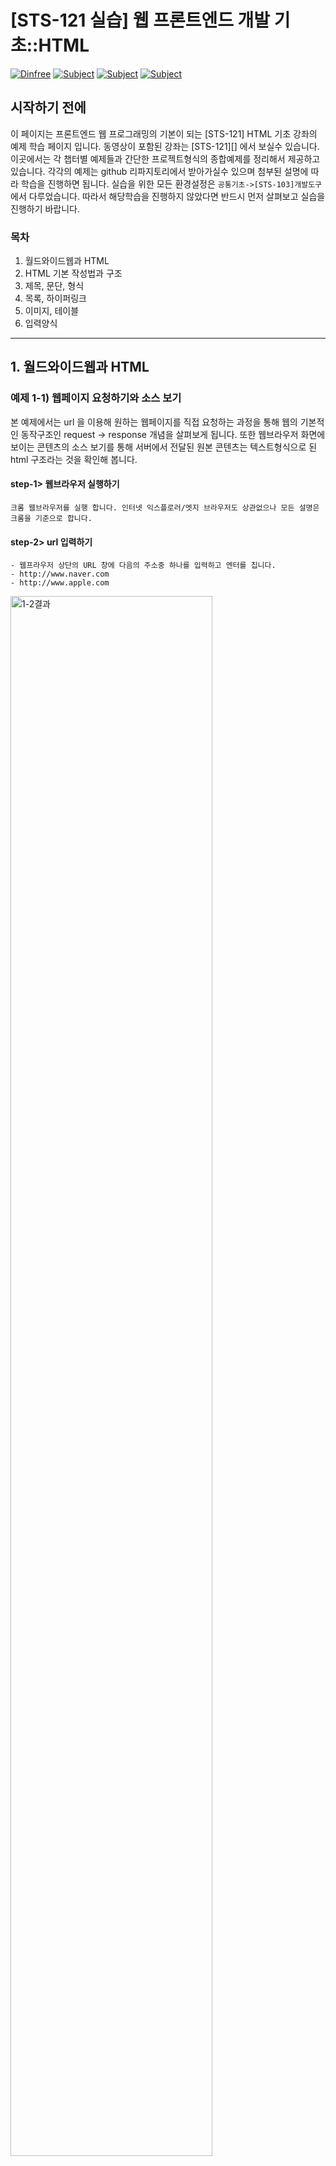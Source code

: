 
# [STS-121 실습] 웹 프론트엔드 개발 기초::HTML

[![Dinfree][din-badge]][din-url]
[![Subject][html-badge]][din-url]
[![Subject][css-badge]][din-url]
[![Subject][js-badge]][din-url]

## 시작하기 전에
이 페이지는 프론트엔드 웹 프로그래밍의 기본이 되는 [STS-121] HTML 기초 강좌의 예제 학습 페이지 입니다. 동영상이 포함된 강좌는 [STS-121][] 에서 보실수 있습니다. 이곳에서는 각 챕터별 예제들과 간단한 프로젝트형식의 종합예제를 정리해서 제공하고 있습니다. 각각의 예제는 github 리파지토리에서 받아가실수 있으며 첨부된 설명에 따라 학습을 진행하면 됩니다. 실습을 위한 모든 환경설정은 `공통기초->[STS-103]개발도구` 에서 다루었습니다. 따라서 해당학습을 진행하지 않았다면 반드시 먼저 살펴보고 실습을 진행하기 바랍니다.

### 목차
1. 월드와이드웹과 HTML
2. HTML 기본 작성법과 구조
3. 제목, 문단, 형식
4. 목록, 하이퍼링크
5. 이미지, 테이블
6. 입력양식

---

## 1. 월드와이드웹과 HTML
### 예제 1-1) 웹페이지 요청하기와 소스 보기
본 예제에서는 url 을 이용해 원하는 웹페이지를 직접 요청하는 과정을 통해 웹의 기본적인 동작구조인 request -> response 개념을 살펴보게 됩니다. 또한 웹브라우저 화면에 보이는 콘텐츠의 소스 보기를 통해 서버에서 전달된 원본 콘텐츠는 텍스트형식으로 된 html 구조라는 것을 확인해 봅니다.

#### step-1> 웹브라우저 실행하기
```
크롬 웹브라우저를 실행 합니다. 인터넷 익스플로러/엣지 브라우저도 상관없으나 모든 설명은 크롬을 기준으로 합니다.
```
#### step-2> url 입력하기
```
- 웹프라우저 상단의 URL 창에 다음의 주소중 하나를 입력하고 엔터를 칩니다.
- http://www.naver.com
- http://www.apple.com
```

<img alt="1-2결과" src="img/1-2.gif" width="80%">


#### step-3> 소스 보기
```
- 웹브라우저 화면에서 오른쪽 마우스를 눌러 페이지 소스보기를 선택합니다.
- 보이는 텍스트들이 현재 화면을 구성하고 있는 html 소소 입니다.
```

<img alt="1-1결과" src="img/1-1.gif" width="80%">


## 2. HTML 기본 작성법과 구조
### 예제 2-1) HTML 기본문서 작성과 실행하기
본 예제에서는 HTML 파일을 생성하고 HTML 문서의 기본 구조를 작성해 봅니다. 앞으로 진행되는 모든 예제는 별도의 폴더를 생성해 관리할 수 있도로 합니다. github repository 에는 `example/sts-121-html`, `example/sts-122-css`, `example/sts-123-js` 로 구분되어 있습니다. Visual Studio Code 에서는 example 폴더를 오픈해서 사용하면 됩니다.

#### step-1> Visual Studio Code 실행
```
- HTML 문서 작성을 위해 Visual Studio Code 를 실행 합니다. 만일 설치하지 않았다면 공통기초->[STS-103]개발도구 를 참고하기 바랍니다.
- Visual Studio Code 는 공통기초->[STS-103]개발도구 에서 설명한것 처럼 영어 언어 설정으로 사용합니다.
- 미리 생성해둔 예제폴더를 Open Folder 버튼을 이용해 오픈한 다음 New file 버튼을 클릭해 새로운 파일을 생성하고 2-1.html 이라 이름을 입력합니다.
```

#### step-2> html 소스코드 작성(2-1.html)
다음과 같이 html 코드를 작성합니다. 들여쓰기는 프로그램 소스 작성시 가독성 향상을 위해 중요한 요소 이므로 탭 키를 이용해 반드시 들여쓰기를 하 수 있도록 합니다.
```html
<!doctype html>
<html>
    <head>
        <title>2-1.html</title>
    </head>
    <body>
        <H2>2-1.html</H2>
        <HR>
        example 2-1.html
    </body>
</html>
```

#### step-3> 실행 및 결과 확인
파일을 선택후 오른쪽 마우스를 눌러 open in browser 메뉴를 선택해 브라우저에서 실행결과를 확인 합니다. 메뉴가 보이지 않을 경우 `공통기초->[STS-103]개발도구` 를 다시 참조해 해당 플러그인을 설치후 진행하기 바랍니다.

<img alt="2-1결과" src="img/2-1.gif" width="80%">


## 3. 제목, 문단, 형식
### 예제 3-1) 제목과 문단으로 웹 문서 작성
본 예제에서는 `<h1>`부터 `<h6>`까지 있는 다양한 h태그들과 문단을 나타내는 `<p>`태그 및 개행을 하는 `<br>`태그를 이용하여 웹 문서를 작성해봅니다.




#### step-1> html 소스코드 작성 (3-1.html)
New file 버튼을 클릭해 새로운 파일을 생성해 3-1.html 이라 이름을 입력하고 다음과 같이 html 코드를 작성합니다. 본문 내의 연속된 공백 및 줄바꿈을 HTML에서 어떻게 처리하는지 확인하기 위해 아래와 같이 코드를 작성합니다.


```html
<!doctype html>
<html> 
    <head>
        <title>3-1.html</title>
    </head>
    <body>
        <h1>3-1.html</h1>
        <h3>html example</h2>
        
        <p>hello world</p>
        <p>hello

                     world
        </p>
        <p>hello<br>world</p>
        
    </body>
</html>
```
#### step-2> 실행 및 결과 확인
파일을 선택후 오른쪽 마우스를 눌러 open in browser 메뉴를 선택해 브라우저에서 실행결과를 확인 합니다.<br>아래 결과와 같이 HTML에서는 본문 내에서 연속된 공백이나 줄 바꿈은 하나의 공백으로 처리합니다.

<img alt="3-1결과" src="img/3-1.png" width="30%">


### 예제 3-2) 텍스트 관련 태그들
본 예제에서는 텍스트 관련 태그들에는 무엇이 있는지 살펴보고, 각 태그들에 의해 텍스트가 어떻게 변하는지를 살펴봅니다.

#### step-1> html 소스코드 작성 (3-2.html)
New file 버튼을 클릭해 새로운 파일을 생성해 3-2.html 이라 이름을 입력하고 다음과 같이 html 코드를 작성합니다.


```html
<!doctype html>
<html> 
    <head>
        <title>3-2.html</title>
    </head>
    <body>
        <b>bold text</b><br>
        <strong>strong text</strong><br>
        <i>italic text</i><br>
        <em>emphasized text</em><br>
        <mark>mark text</mark><br>
        <small>small text</small><br>
        <del>deleted text</del><br>
        <ins>inserted text</ins><br>
        <sub>subscript text</sub><br>
        <sup>superscript text</sup>
    </body>
</html>
```
#### step-2> 실행 및 결과 확인
파일을 선택후 오른쪽 마우스를 눌러 open in browser 메뉴를 선택해 브라우저에서 실행결과를 확인 합니다.

<img alt="3-2결과" src="img/3-2.png" width="30%">

## 4. 목록, 하이퍼링크
### 예제 4-1) 목록 만들기
본 예제에서는 순서가 있는 목록과 순서가 없는 목록, 두 가지를 작성해봅니다. 또한 `type`속성을 이용하면 리스트가 어떻게 바뀌는지 확인해봅니다. 



#### step-1> html 소스코드 작성 (4-1.html)
예제 4-1은 여러가지 음료를 리스트를 통해 보여주는 코드입니다. 4-1.html 파일을 생성하고 순서 있는 목록과 순서 없는 목록, 두 가지로 표현해보기 위해 다음과 같이 코드를 작성합니다.

```html
<!doctype html>
<html> 
    <head>
        <title>4-1.html</title>
    </head>
    <body>
        <h2>Unordered List</h2>
        <ul>
        <li>Coffee</li>
        <li>Tea</li>
        <li>Milk</li>
        </ul>  

        <h2>Ordered List</h2>
        <ol>
        <li>Coffee</li>
        <li>Tea</li>
        <li>Milk</li>
        </ol> 
    </body>
</html>
```
#### step-2> 실행 및 결과 확인
브라우저에서 실행결과를 확인 합니다. 아래와 같이 `<ul>`은 순서가 없는 리스트가 만들어지고, `<ol>`은 순서가 있는 리스트가 만들어지는 것을 확인할 수 있습니다.

<img alt="4-1-1결과" src="img/4-1.png" width="30%">

#### step-3> type 속성 추가
순서 있는 목록의 순서 표기법을 변경해보기 위해, 위에서 작성한 4-1.html의 코드를 아래처럼 수정합니다.

```html
<h2>Ordered List</h2>
<ol type="A">
<li>Coffee</li>
<li>Tea</li>
<li>Milk</li>
</ol> 
```

#### step-4> 실행 및 결과 확인
브라우저에서 실행결과를 확인 합니다. 아래 그림처럼 1,2,3이였던 순서가 A,B,C로 바뀐 것을 확인 할 수 있습니다. 

<img alt="4-1-3결과" src="img/4-2.png" width="30%">


### 예제 4-2) 하이퍼링크 사용하기
본 예제에서는 `<a>`태그를 통해 하이퍼링크를 사용해봅니다. `<a>`태그의 기본적인 사용법을 살표보고 `target`속성에 대해 알아봅니다.



#### step-1> html 소스코드 작성 (4-2.html)
예제 4-2는 가천대학교로 연결하는 하이퍼링크를 만들어보는 코드입니다. 4-2.html 파일을 생성하고 하이퍼링크를 만들기 위해 다음과 같이 html 코드를 작성합니다.

```html
<!doctype html>
<html> 
    <head>
        <title>4-2.html</title>
    </head>
    <body>
        <a href="http://www.gachon.ac.kr">Gachon</a>
    </body>
</html>
```
#### step-2> 실행 및 결과 확인
브라우저에서 실행결과를 확인 합니다. 

<img alt="4-2결과" src="img/4-2.gif" width="60%">

#### step-3> target 속성 추가
target 속성을 추가하여 링크가 열리는 위치를 변경하고자 합니다. 새로운 탭에서 열리게 하기위해, 위에서 작성한 4-2.html의 코드를 아래처럼 수정합니다.

```html
<a href="http://www.gachon.ac.kr" target="_blank">Gachon</a>
```

#### step-4> 실행 및 결과 확인
파일을 선택후 오른쪽 마우스를 눌러 open in browser 메뉴를 선택해 브라우저에서 실행결과를 확인 합니다. `target`속성은 연결된 문서를 열 위치를 지정합니다. `_blank`로 지정을 해둘 경우, 새로운 탭에서 열리게 됩니다..

<img alt="4-3결과" src="img/4-3.gif" width="60%">

### 예제 4-3) 책갈피
본 예제에서는 `<a>`태그를 통해 본문 내에서 특정한 위치로 이동하는 책갈피 기능을 사용해봅니다.



#### step-1> html 소스코드 작성 (4-3.html)
예제 4-3은 커피숍 메뉴판에서 원하는 항목으로 이동시켜주는 책갈피 기능을 만들어보는 코드입니다. 4-3.html 파일을 생성하고 `<ul>`을 통해 메뉴판을 만들고 `<a>`태그를 이용하여 책갈피 기능을 만들기 위해 다음과 같이 html 코드를 작성합니다.

```html
<!doctype html>
<html> 
    <head>
        <title>4-3.html</title>
    </head>
    <body>
        <h1>Menu</h1>
        <a href="#index1">Coffee</a><br>
        <a href="#index2">Cake</a><br>
        <a href="#index3">Juice</a><br>

        
        <h2 id="index1">Menu01::Coffee</h2>
        <ul>
            <li>Americano</li>
            <li>Cappuccino</li>
            <li>Cafe latte</li>
        </ul>
        
        <h2 id="index2">Menu02::Cake</h2>
        <ul>
            <li>Carrot cake</li>
            <li>black tea cake</li>
            <li>Strawberry shortcake</li>
        </ul>
        
        <h2 id="index3">Menu03::Juice</h2>
        <ul>
            <li>orange</li>
            <li>grape</li>
            <li>watermelon</li>
        </ul>

    </body>
</html>
```
#### step-2> 실행 및 결과 확인
브라우저에서 실행결과를 확인 합니다. 화면이 클 경우, 특정 위치로 이동하는 것이 보이지 않을 수 있습니다. 창을 작게 줄여서 확인하도록 합니다.

<img alt="4-2결과" src="img/4-4.gif" width="60%">



## 5. 이미지, 테이블
### 예제 5-1) 이미지 추가 및 속성
본 예제에서는 `<img>`태그를 통해 이미지를 삽입합니다. 인터넷에 있는 이미지를 이미지 주소를 통해 본문에 추가해보고 크기를 조정해봅니다. 또한 alt 속성을 직접 사용해보고 어떻게 나타나는지 확인합니다.


#### step-1> 이미지 준비
웹 사이트에서 원하는 이미지를 찾습니다. 원하는 이미지를 좌클릭하고 이미지 주소 복사를 클릭해 이미지의 주소를 복사합니다.

<img alt="5-1결과" src="img/5-1.gif" width="80%">


#### step-2> html 소스코드 작성 (5-1.html)
5-1.html 파일을 생성하고 이미지를 본문에 추가하기 위해 다음과 같이 코드를 작성합니다. `img`태그의 `src`속성에는 복사해두었던 이미지의 주소를 넣어줍니다.


```html
<!doctype html>
<html> 
    <head>
        <title>5-1.html</title>
    </head>
    <body>
        <img src="https://t1.daumcdn.net/cfile/tistory/17441F41509D287F03">
    </body>
</html>
```
#### step-3> 실행 및 결과 확인
브라우저에서 실행결과를 확인 합니다.

<img alt="3-1결과" src="img/5-2.png" width="30%">

#### step-4> 이미지 크기 조절
이미지의 크기를 임의적으로 조절해봅니다. 높이와 너비의 조절을 위해 위에서 작성한 4-2.html의 코드를 아래처럼 수정합니다.

```html
<img src="https://t1.daumcdn.net/cfile/tistory/17441F41509D287F03" width="100px" height="100px">
```

#### step-5> 실행 및 결과 확인
브라우저에서 실행결과를 확인 합니다. 아래와 같이 이미지의 크기가 줄어든 것을 확인 할 수 있습니다.

<img alt="3-1결과" src="img/5-3.png" width="30%">

#### step-6> alt 속성 적용
위에서 작성한 4-2.html의 코드를 아래처럼 수정합니다. `alt`속성의 적용 여부를 확인하기 위해 이미지의 주소를 일부로 틀리게 설정해봅시다.

```html
<img src="https://XXX" alt="가천대 로고">
```

#### step-7> 실행 및 결과 확인
브라우저에서 실행결과를 확인 합니다. 이미지가 오류 등으로 인해 보여지지 않을 경우, `alt`속성의 값이 이미지 대신 표시됩니다.

<img alt="3-1결과" src="img/5-4.png" width="30%">

### 예제 5-2) 로컬 이미지 추가
본 예제에서는 컴퓨터에 저장되어있는 로컬이미지를 본문에 추가해봅니다.

#### step-1> img 폴더 생성하기
```
예제 폴더 안에 이름이 img 인 폴더를 하나 생성합니다.
```
#### step-2> img 폴더안에 이미지 저장하기
```
원하는 이미지를 img 폴더 안에 저장합니다.
```
#### step-3> html 소스코드 작성 (5-2.html)
5-2.html 파일을 생성하고 이미지를 본문에 추가하기 위해 다음과 같이 코드를 작성합니다. `img`태그의 `src`속성에는 저장한 이미지의 상대 경로를 입력합니다. 아래 코드의 경로는 현재 작업중인 5-2.html 파일을 기준으로 img폴더 안에 있는 sample.png 파일을 의미합니다.


```html
<!doctype html>
<html> 
    <head>
        <title>5-2.html</title>
    </head>
    <body>
        <img src="img/sample.png">
    </body>
</html>
```
#### step-4> 실행 및 결과 확인
브라우저에서 실행결과를 확인 합니다.

<img alt="3-1결과" src="img/5-5.png" width="30%">


### 예제 5-3) 테이블 만들기
본 예제에서는 `<table>`태그 및 `<td>`, `<tr>`, `<th>` 태그들을 이용하여 테이블을 만들어봅니다.

#### step-1> html 소스코드 작성 (5-3.html)
예제 5-3은 인적사항이 정리되어 있는 테이블을 작성하는 코드입니다. 5-3.html 파일을 생성하고 `<table>`을 통해 테이블을 만들고 `<tr>`태그를 이용하여 테이블의 행을, `<td>`태그를 이용하여 각 행의 요소를 생성하기 위해 다음과 같이 html 코드를 작성합니다.

```html
<!doctype html>
<html>
    <head>
        <title>5-3.html</title>
    </head>
    <body>
        <table>
            <tr>
                <th>no.</th>
                <th>name</th>
                <th>email</th>
                <th>tel</th>
            </tr>
            <tr>
                <td>1</td>
                <td>James Kang</td>
                <td>james@gachon.ac.kr</td>
                <td>010-1234-1234</td>
            </tr>
            <tr>
                <td>2</td>
                <td>Justin Born</td>
                <td>justin@google.com</td>
                <td>010-9876-1234</td>
            </tr>
            <tr>
                <td>3</td>
                <td>Mariata Kumba</td>
                <td>kumba@amazon.com</td>
                <td>010-2222-3333</td>
            </tr>
            <tr>
                <td>4</td>
                <td>Mola Landa</td>
                <td>mola@naver.com</td>
                <td>010-4444-5555</td>
            </tr>
        </table>
    </body>
</html>
```

#### step-2> 실행 및 결과 확인
브라우저에서 실행결과를 확인 합니다. 

<img alt="5-3결과" src="img/5-6.png" width="30%">

#### step-3> 테두리 만들기
테이블을 더 보기 좋게 하기 위해서 테두리를 추가해봅시다. 테두리를 만들기위해 작성한 5-3.html의 코드를 아래처럼 수정합니다.

```html
<table border="1">
```

#### step-4> 실행 및 결과 확인
브라우저에서 실행결과를 확인 합니다. 

<img alt="5-3결과" src="img/5-7.png" width="30%">

#### step-5> 테이블 병합하기
1번의 email과 tel을 하나의 칸으로, no.의 2번과 3번을 하나의 칸으로 합쳐보려고 합니다. 
작성한 5-3.html의 코드를 아래처럼 수정합니다.

```html
<tr>
    <td>1</td>
    <td>James Kang</td>
    <td colspan="2">james@gachon.ac.kr,010-1234-1234</td>
</tr>
<tr>
    <td rowspan="2">2</td>
    <td>Justin Born</td>
    <td>justin@google.com</td>
    <td>010-9876-1234</td>
</tr>
<tr>
    <td>Mariata Kumba</td>
    <td>kumba@amazon.com</td>
    <td>010-2222-3333</td>
</tr>        
```

#### step-6> 실행 및 결과 확인
브라우저에서 실행결과를 확인 합니다. 

<img alt="5-3결과" src="img/5-8.png" width="30%">

### 예제 5-4) 테이블 병합 연습
본 예제에서는 `colspan`과 `rowspan`을 사용해 테이블을 병합하는 것을 중점적으로 연습해봅니다.

#### step-1> html 소스코드 작성 (5-4.html)
예제 5-4는 테이블을 병합하는 코드입니다. 5-4.html 파일을 생성하고 병합을 하기 전 기본적인 테이블 구조를 잡아주기 위해 다음과 같이 html 코드를 작성합니다.

```html
<!doctype html>
<html>
    <head>
        <title>5-4.html</title>
    </head>
    <body>
        <table border=1 width=300 height=300>
            <tr>
                <td>1</td>
                <td>2</td>
                <td>3</td>
                <td>4</td>
            </tr>
            <tr>
                <td>5</td>
                <td>6</td>
                <td>7</td>
                <td>8</td>
            </tr>
            <tr>
                <td>9</td>
                <td>10</td>
                <td>11</td>
                <td>12</td>
            </tr>
        </table>
    </body>
</html>
```


#### step-2> 실행 및 결과 확인
브라우저에서 실행결과를 확인 합니다. 

<img alt="5-4결과" src="img/5-9.png" width="30%">


#### step-3> 행 병합
위 테이블의 3번과 7번을 하나의 칸으로 합치고 그 안에 3이라 적어넣고, 8번과 12번을 합치고 그 안에 6을 적어 넣어봅시다. 
작성한 5-3.html의 코드를 아래처럼 수정합니다.

```html
<tr>
    <td>1</td>
    <td>2</td>
    <td rowspan=2>3</td>
    <td>4</td>
</tr>
<tr>
    <td>5</td>
    <td>5</td>
    <td rowspan=2>6</td>
</tr>
<tr>
    <td>7</td>
    <td>8</td>
    <td>9</td>
</tr>
```

#### step-4> 실행 및 결과 확인
브라우저에서 실행결과를 확인 합니다. 

<img alt="5-4결과" src="img/5-10.png" width="30%">

#### step-5> 열 병합
위 테이블의 2개의 5번을 하나의 칸으로 합쳐 그 안에 5라 적어넣고, 8번과 9번을 합쳐 그 안에 8이라 적어넣어봅니다.
작성한 5-3.html의 코드를 아래처럼 수정합니다.

```html
<tr>
    <td colspan=2>5</td>
    <td rowspan=2>6</td>
</tr>
<tr>
    <td>7</td>
    <td colspan=2>8</td>
</tr>
```

#### step-6> 실행 및 결과 확인
브라우저에서 실행결과를 확인 합니다. 

<img alt="5-4결과" src="img/5-11.png" width="30%">


## 6. 입력양식
### 예제 6-1) 검색창 만들기
본 예제에서는 `form`을 이용하여 text입력창과 제출버튼으로 이루어진 검색창을 만들어봅니다.

#### step-1> html 소스코드 작성 (6-1.html)
예제 6-1은 검색창을 만드는 코드입니다. 6-1.html 파일을 생성하고 `form`태그 안에 `<input type="text">`로 텍스트 입력란을, `<input type="submit">`로 전송 버튼을 만들기위해 다음과 같이 html 코드를 작성합니다.

```html
<!doctype html>
<html>
    <head>
        <title>6-1.html</title>
    </head>
    <body>
        <form action=""> 
        search: <input type="text">
        <input type="submit" value="search">
        </form>
    </body>
</html>
```


#### step-2> 실행 및 결과 확인
브라우저에서 실행결과를 확인 합니다. 

<img alt="6-1결과" src="img/6-1.png" width="30%">


### 예제 6-2) 신청서 만들기
본 예제에서는 테이블 및 입력양식을 이용하여 신청서를 만들어봅니다.

#### step-1> html 소스코드 작성 (6-2.html)
예제 6-2은 신청서를 만드는 코드입니다. 6-2.html 파일을 생성하고 테이블로 레이아웃을 잡고 다양한 input 태그를 이용하여 신청서를 만들기위해 다음과 같이 html 코드를 작성합니다.

```html
<!doctype html>
<html>
    <head>
        <title>6-2.html</title>
    </head>
    <body>
        <table border=0>
            <tr>
                <td>
                    <form>
                    First name:<br>  
                    <input type="text" name="fname"><br>  
                    Last name:<br>  
                    <input type="text" name="lname"><br>
                    Email:<br>
                    <input type="email" name="email"><br>
                    Gender: <input type="radio" name="gender">Male, <input type="radio" name="gender">Female <br>
                    Favorite : <input type="checkbox" name="fav">HTML, <input type="checkbox" name="fav">Java, <input type="checkbox" name="fav">PHP<br>
                    University : <select>
                        <option>Gachon University</option>
                        <option>Korea University</option>
                        <option>Yeonsei University</option>
                        <option>Seoul University</option>
                    </select>
                    <br>
                    Color: <input type="color"> <br>
                    Date: <input type="date"> <br>
                    <br><br>
                    <input type="submit" value="Registration">
                    </form>
                </td>
            </tr>
        </table>
    </body>
</html>
```


#### step-2> 실행 및 결과 확인
브라우저에서 실행결과를 확인 합니다. 

<img alt="6-2결과" src="img/6-2.png" width="30%">


[din-badge]:https://img.shields.io/badge/dinfree-edu-orange.svg
[din-url]:https://github.com/dinfree
[css-badge]:https://img.shields.io/badge/frontend-css-ff69b4.svg
[html-badge]:https://img.shields.io/badge/frontend-html-brightgreen.svg
[js-badge]:https://img.shields.io/badge/frontend-javascript-red.svg
